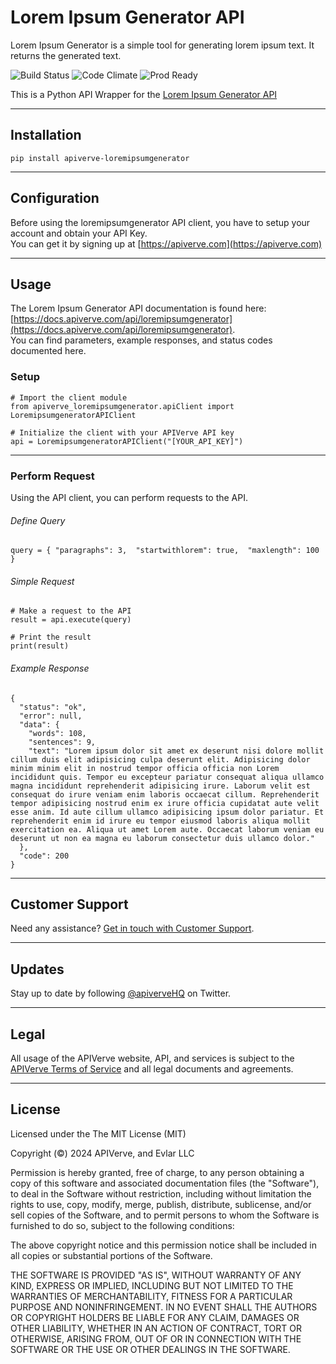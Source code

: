 Lorem Ipsum Generator API
============

Lorem Ipsum Generator is a simple tool for generating lorem ipsum text. It returns the generated text.

![Build Status](https://img.shields.io/badge/build-passing-green)
![Code Climate](https://img.shields.io/badge/maintainability-B-purple)
![Prod Ready](https://img.shields.io/badge/production-ready-blue)

This is a Python API Wrapper for the [Lorem Ipsum Generator API](https://apiverve.com/marketplace/api/loremipsumgenerator)

---

## Installation
	pip install apiverve-loremipsumgenerator

---

## Configuration

Before using the loremipsumgenerator API client, you have to setup your account and obtain your API Key.  
You can get it by signing up at [https://apiverve.com](https://apiverve.com)

---

## Usage

The Lorem Ipsum Generator API documentation is found here: [https://docs.apiverve.com/api/loremipsumgenerator](https://docs.apiverve.com/api/loremipsumgenerator).  
You can find parameters, example responses, and status codes documented here.

### Setup

```
# Import the client module
from apiverve_loremipsumgenerator.apiClient import LoremipsumgeneratorAPIClient

# Initialize the client with your APIVerve API key
api = LoremipsumgeneratorAPIClient("[YOUR_API_KEY]")
```

---


### Perform Request
Using the API client, you can perform requests to the API.

###### Define Query

```
query = { "paragraphs": 3,  "startwithlorem": true,  "maxlength": 100 }
```

###### Simple Request

```
# Make a request to the API
result = api.execute(query)

# Print the result
print(result)
```

###### Example Response

```
{
  "status": "ok",
  "error": null,
  "data": {
    "words": 108,
    "sentences": 9,
    "text": "Lorem ipsum dolor sit amet ex deserunt nisi dolore mollit cillum duis elit adipisicing culpa deserunt elit. Adipisicing dolor minim minim elit in nostrud tempor officia officia non Lorem incididunt quis. Tempor eu excepteur pariatur consequat aliqua ullamco magna incididunt reprehenderit adipisicing irure. Laborum velit est consequat do irure veniam enim laboris occaecat cillum. Reprehenderit tempor adipisicing nostrud enim ex irure officia cupidatat aute velit esse anim. Id aute cillum ullamco adipisicing ipsum dolor pariatur. Et reprehenderit enim id irure eu tempor eiusmod laboris aliqua mollit exercitation ea. Aliqua ut amet Lorem aute. Occaecat laborum veniam eu deserunt ut non ea magna eu laborum consectetur duis ullamco dolor."
  },
  "code": 200
}
```

---

## Customer Support

Need any assistance? [Get in touch with Customer Support](https://apiverve.com/contact).

---

## Updates
Stay up to date by following [@apiverveHQ](https://twitter.com/apiverveHQ) on Twitter.

---

## Legal

All usage of the APIVerve website, API, and services is subject to the [APIVerve Terms of Service](https://apiverve.com/terms) and all legal documents and agreements.

---

## License
Licensed under the The MIT License (MIT)

Copyright (&copy;) 2024 APIVerve, and Evlar LLC

Permission is hereby granted, free of charge, to any person obtaining a copy of this software and associated documentation files (the "Software"), to deal in the Software without restriction, including without limitation the rights to use, copy, modify, merge, publish, distribute, sublicense, and/or sell copies of the Software, and to permit persons to whom the Software is furnished to do so, subject to the following conditions:

The above copyright notice and this permission notice shall be included in all copies or substantial portions of the Software.

THE SOFTWARE IS PROVIDED "AS IS", WITHOUT WARRANTY OF ANY KIND, EXPRESS OR IMPLIED, INCLUDING BUT NOT LIMITED TO THE WARRANTIES OF MERCHANTABILITY, FITNESS FOR A PARTICULAR PURPOSE AND NONINFRINGEMENT. IN NO EVENT SHALL THE AUTHORS OR COPYRIGHT HOLDERS BE LIABLE FOR ANY CLAIM, DAMAGES OR OTHER LIABILITY, WHETHER IN AN ACTION OF CONTRACT, TORT OR OTHERWISE, ARISING FROM, OUT OF OR IN CONNECTION WITH THE SOFTWARE OR THE USE OR OTHER DEALINGS IN THE SOFTWARE.